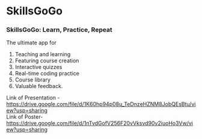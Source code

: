 # SkillsGoGo
### SkillsGoGo: Learn, Practice, Repeat
The ultimate app for
1) Teaching and learning
2) Featuring course creation
3) Interactive quizzes
4) Real-time coding practice
5) Course library
6) Valuable feedback.

Link of Presentation - https://drive.google.com/file/d/1K60hp94p08u_TeDnzeHZNM8JobQEsBtu/view?usp=sharing <br>
Link of Poster- https://drive.google.com/file/d/1nTvdGofV256F20vVksvd90v2iuoHo3Vw/view?usp=sharing



